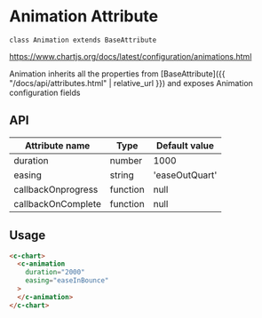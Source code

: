 # Animation Attribute
`class Animation extends BaseAttribute`

https://www.chartjs.org/docs/latest/configuration/animations.html

Animation inherits all the properties from [BaseAttribute]({{ "/docs/api/attributes.html" | relative_url }}) and exposes Animation configuration fields

## API

| Attribute name | Type | Default value
| --- | --- | ---
| duration | number | 1000
| easing | string | 'easeOutQuart'
| callbackOnprogress | function | null
| callbackOnComplete | function | null

## Usage

```html
<c-chart>
  <c-animation
    duration="2000"
    easing="easeInBounce"
  >
  </c-animation>
</c-chart>
```
